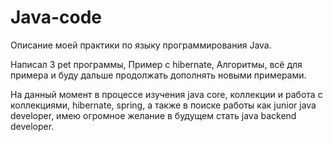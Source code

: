# Java-code
Описание моей практики по языку программирования Java.

Написал 3 pet программы, 
Пример с hibernate, 
Алгоритмы,
всё для примера и буду дальше продолжать дополнять новыми примерами.

На данный момент в процессе изучения java core, коллекции и работа с коллекциями, hibernate, spring, а также в поиске работы как junior java developer, имею огромное желание в будущем стать java backend developer.
